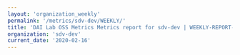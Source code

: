 ```yaml
---
layout: 'organization_weekly'
permalink: '/metrics/sdv-dev/WEEKLY/'
title: 'DAI Lab OSS Metrics Metrics report for sdv-dev | WEEKLY-REPORT-2020-02-16'
organization: 'sdv-dev'
current_date: '2020-02-16'
---
```

